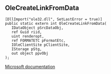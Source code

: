 ## OleCreateLinkFromData

```
[DllImport("ole32.dll", SetLastError = true)]
public static extern int OleCreateLinkFromData(
   IDataObject pSrcDataObj,
   ref Guid riid,
   uint renderopt,
   ref FORMATETC pFormatEtc,
   IOleClientSite pClientSite,
   IStorage pStg,
   out object ppvObj
);
```

[Microsoft documentation](https://docs.microsoft.com/en-us/windows/win32/api/ole2/nf-ole2-olecreatelinkfromdata)
